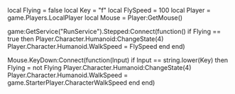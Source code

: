 local Flying = false
local Key = "f"
local FlySpeed = 100
local Player = game.Players.LocalPlayer
local Mouse = Player:GetMouse()

game:GetService("RunService").Stepped:Connect(function()
	if Flying == true then
		Player.Character.Humanoid:ChangeState(4)
		Player.Character.Humanoid.WalkSpeed = FlySpeed
	end
end)

Mouse.KeyDown:Connect(function(Input)
	if Input == string.lower(Key) then
		Flying = not Flying
		Player.Character.Humanoid:ChangeState(4)
		Player.Character.Humanoid.WalkSpeed = game.StarterPlayer.CharacterWalkSpeed
	end
end)
